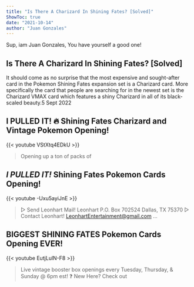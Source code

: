 ```yaml
---
title: "Is There A Charizard In Shining Fates? [Solved]"
ShowToc: true 
date: "2021-10-14"
author: "Juan Gonzales" 
---
```


Sup, iam Juan Gonzales, You have yourself a good one!
## Is There A Charizard In Shining Fates? [Solved]
It should come as no surprise that the most expensive and sought-after card in the Pokemon Shining Fates expansion set is a Charizard card. More specifically the card that people are searching for in the newest set is the Charizard VMAX card which features a shiny Charizard in all of its black-scaled beauty.5 Sept 2022

## I PULLED IT! 🔥 Shining Fates Charizard and Vintage Pokemon Opening!
{{< youtube VStXtq4EDkU >}}
>Opening up a ton of packs of 

## *I PULLED IT!* Shining Fates Pokemon Cards Opening!
{{< youtube -Uxu5ayiJnE >}}
>▻ Send Leonhart Mail! Leonhart P.O. Box 702524 Dallas, TX 75370 ▻ Contact Leonhart! LeonhartEntertainment@gmail.com ...

## BIGGEST SHINING FATES Pokemon Cards Opening EVER!
{{< youtube EutjLulN-F8 >}}
>Live vintage booster box openings every Tuesday, Thursday, & Sunday @ 6pm est! ❓ New Here? Check out 

